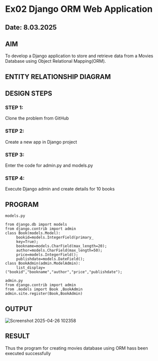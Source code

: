 # Ex02 Django ORM Web Application
## Date: 8.03.2025

## AIM
To develop a Django application to store and retrieve data from a Movies Database using Object Relational Mapping(ORM).

## ENTITY RELATIONSHIP DIAGRAM



## DESIGN STEPS

### STEP 1:
Clone the problem from GitHub

### STEP 2:
Create a new app in Django project

### STEP 3:
Enter the code for admin.py and models.py

### STEP 4:
Execute Django admin and create details for 10 books

## PROGRAM
```
models.py

from django.db import models
from django.contrib import admin
class Book(models.Model):
     bookid=models.IntegerField(primary_
     key=True);
     bookname=models.CharField(max_length=20);
     author=models.CharField(max_length=50);
     price=models.IntegerField();
     publishdate=models.DateField();
class BookAdmin(admin.ModelAdmin):
     list_display=("bookid","bookname","author","price","publishdate");

admin.py
from django.contrib import admin
from .models import Book ,BookAdmin
admin.site.register(Book,BookAdmin)
```

## OUTPUT
![Screenshot 2025-04-26 102358](https://github.com/user-attachments/assets/530e2a44-fae2-4e48-8fda-df16aa0d3c71)



## RESULT
Thus the program for creating movies database using ORM hass been executed successfully
